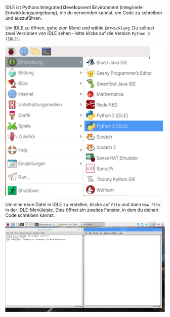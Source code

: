 IDLE ist Pythons **I**ntegrated **D**eve**l**opment **E**nvironment (integrierte Entwicklungsumgebung), die du verwenden kannst, um Code zu schreiben und auszuführen.

Um IDLE zu öffnen, gehe zum Menü und wähle `Entwicklung`. Du solltest zwei Versionen von IDLE sehen - bitte klicke auf die Version `Python 3 (IDLE)`.

![IDLE3 öffnen](images/opening-idle.png)

Um eine neue Datei in IDLE zu erstellen, klicke auf `File` und dann `New File` in der IDLE-Menüleiste. Dies öffnet ein zweites Fenster, in dem du deinen Code schreiben kannst.


![Neues Fenster](images/new-window.png)


